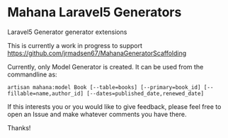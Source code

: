 # Mahana Laravel5 Generators
Laravel5 Generator generator extensions

This is currently a work in progress to support https://github.com/jrmadsen67/MahanaGeneratorScaffolding

Currently, only Model Generator is created. It can be used from the commandline as:

`artisan mahana:model Book [--table=books] [--primary=book_id] [--fillable=name,author_id] [--dates=published_date,renewed_date]`

If this interests you or you would like to give feedback, please feel free to open an Issue and make whatever comments you have there.

Thanks!
